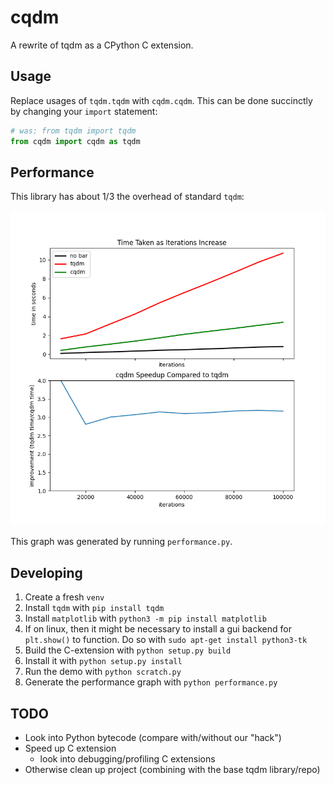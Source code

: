 # cqdm

A rewrite of tqdm as a CPython C extension.

## Usage

Replace usages of `tqdm.tqdm` with `cqdm.cqdm`. This can be done
succinctly by changing your `import` statement:

```python
# was: from tqdm import tqdm
from cqdm import cqdm as tqdm
```

## Performance

This library has about 1/3 the overhead of standard `tqdm`:

![Comparative performance graphs](performance.png)

This graph was generated by running `performance.py`.

## Developing

1. Create a fresh `venv`
2. Install `tqdm` with `pip install tqdm`
3. Install `matplotlib` with `python3 -m pip install matplotlib`
4. If on linux, then it might be necessary to install a gui backend for `plt.show()` to function. Do so with `sudo apt-get install python3-tk`
5. Build the C-extension with `python setup.py build`
6. Install it with `python setup.py install`
7. Run the demo with `python scratch.py`
8. Generate the performance graph with `python performance.py`

## TODO

- Look into Python bytecode (compare with/without our "hack")
- Speed up C extension
  - look into debugging/profiling C extensions
- Otherwise clean up project (combining with the base tqdm library/repo)
